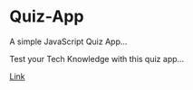 # Quiz-App
A simple JavaScript Quiz App...

Test your Tech Knowledge with this quiz app...

[Link](https://captain-subsurf.github.io/Quiz-App/)
